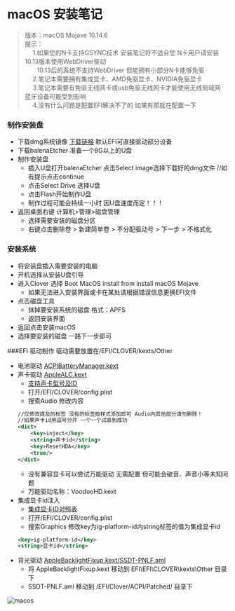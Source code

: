 #  macOS 安装笔记
> 版本：macOS Mojave 10.14.6 <br/>
> 提示：<br/>
&emsp; 1.如果您的N卡支持GSYNC技术 安装笔记将不适合您 N卡用户请安装10.13版本使用WebDriver驱动<br/>
&emsp;&emsp;10.13后的系统不支持WebDriver 但能拥有小部分N卡能够免驱<br/>
&emsp; 2.笔记本需要拥有集成显卡、AMD免驱显卡、NVIDIA免驱显卡<br/>
&emsp; 3.笔记本需要有免驱无线网卡或usb免驱无线网卡才能使用无线局域网 蓝牙设备可能受到影响<br/>
&emsp; 4.没有什么问题是配置EFI解决不了的 如果有那就在配置一下<br/>

### 制作安装盘
+ 下载dmg系统镜像 [下载链接](https://blog.daliansky.net/macOS-Mojave-10.14.6-18G87-Release-version-with-Clover-5033-original-image.html) 默认EFI可直接驱动部分设备
+ 下载balenaEtcher 准备一个8G以上的U盘
+ 制作安装盘
	+ 插入U盘打开balenaEtcher 点击Select image选择下载好的dmg文件 //如有提示点击continue
	+ 点击Select Drive 选择U盘
	+ 点击Flash开始制作U盘
	+ 制作过程可能会持续一小时 因U盘速度而定！！！
+ 返回桌面右键 计算机>管理>磁盘管理
	+ 选择需要安装的磁盘分区
	+ 右键点击删除卷 > 新建简单卷 > 不分配驱动号 > 下一步 > 不格式化

### 安装系统
+ 将安装盘插入需要安装的电脑
+ 开机选择从安装U盘引导
+ 进入Clover 选择 Boot MacOS install from install macOS Mojave
	+ 如果无法进入安装界面或卡在某处请根据错误信息更换EFI文件
+ 点击磁盘工具
	+ 抹掉要安装系统的磁盘 格式：APFS
	+ 返回安装界面
+ 返回点击安装macOS
+ 选择要安装的磁盘 一路下一步即可

###EFI 驱动制作
	驱动需要放置在/EFI/CLOVER/kexts/Other
+ 电池驱动 [ACPIBatteryManager.kext](https://bitbucket.org/RehabMan/os-x-acpi-battery-driver/downloads/)
+ 声卡驱动 [AppleALC.kext](https://github.com/acidanthera/AppleALC/releases)
	+ [支持声卡型号及ID](https://github.com/acidanthera/AppleALC/wiki/Supported-codecs)
	+ 打开/EFI/CLOVER/config.plist
	+ 搜索Audio 修改内容
	```xml
	//仅修改提及的标签 没有的标签按样式添加即可 Audio内其他部分请勿删除！
	//如果声卡id用逗号分开 一个一个试直到成功
	<dict>
		<key>inject</key>
		<string>声卡id</string>
		<key>ResetHDA</key>
		<true/>
	</dict>
	```
	+ 没有兼容显卡可以尝试万能驱动 无需配置 但可能会破音、声音小等未知问题
	+ 万能驱动名称：VoodooHD.kext
+ 集成显卡id注入
	+ [集成显卡ID对照表](https://www.jianshu.com/p/f78f48f677c7?tdsourcetag=s_pctim_aiomsg)
	+ 打开/EFI/CLOVER/config.plist
	+ 搜索Graphics 修改key为ig-platform-id内string标签的值为集成显卡id
	```xml
	<key>ig-platform-id</key>
	<string>显卡id</string>
	```
+ 背光驱动 [AppleBacklightFixup.kext/SSDT-PNLF.aml](https://bitbucket.org/RehabMan/applebacklightfixup/downloads/)
	+ 将 AppleBacklightFixup.kext 移动到 EFI\EFI\CLOVER\kexts\Other 目录下
	+ SSDT-PNLF.aml 移动到 /EFI/Clover/ACPI/Patched/ 目录下


![macos](https://github.com/814792647/Notes/blob/master/macOS/macos.png "macos")